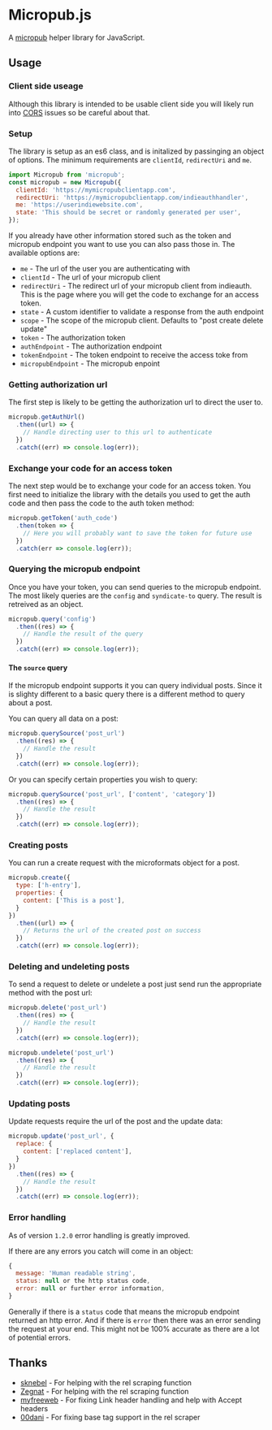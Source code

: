 # Micropub.js

A [micropub](https://micropub.net/) helper library for JavaScript.

## Usage

### Client side useage

Although this library is intended to be usable client side you will likely run into [CORS](https://en.wikipedia.org/wiki/Cross-origin_resource_sharing) issues so be careful about that.

### Setup

The library is setup as an es6 class, and is initalized by passinging an object of options. The minimum requirements are `clientId`, `redirectUri` and `me`.

```js
import Micropub from 'micropub';
const micropub = new Micropub({
  clientId: 'https://mymicropubclientapp.com',
  redirectUri: 'https://mymicropubclientapp.com/indieauthhandler',
  me: 'https://userindiewebsite.com',
  state: 'This should be secret or randomly generated per user',
});
```

If you already have other information stored such as the token and micropub endpoint you want to use you can also pass those in. The available options are:

- `me` - The url of the user you are authenticating with
- `clientId` - The url of your micropub client
- `redirectUri` - The redirect url of your micropub client from indieauth. This is the page where you will get the code to exchange for an access token.
- `state` - A custom identifier to validate a response from the auth endpoint
- `scope` - The scope of the micropub client. Defaults to "post create delete update"
- `token` - The authorization token
- `authEndpoint` - The authorization endpoint
- `tokenEndpoint` - The token endpoint to receive the access toke from
- `micropubEndpoint` - The micropub enpoint

### Getting authorization url

The first step is likely to be getting the authorization url to direct the user to.

```js
micropub.getAuthUrl()
  .then((url) => {
    // Handle directing user to this url to authenticate
  })
  .catch((err) => console.log(err));
```

### Exchange your code for an access token

The next step would be to exchange your code for an access token. You first need to initialize the library with the details you used to get the auth code and then pass the code to the auth token method:

```js
micropub.getToken('auth_code')
  .then(token => {
    // Here you will probably want to save the token for future use
  })
  .catch(err => console.log(err));
```

### Querying the micropub endpoint

Once you have your token, you can send queries to the micropub endpoint. The most likely queries are the `config` and `syndicate-to` query. The result is retreived as an object.

```js
micropub.query('config')
  .then((res) => {
    // Handle the result of the query
  })
  .catch((err) => console.log(err));
```

#### The `source` query

If the micropub endpoint supports it you can query individual posts. Since it is slighty different to a basic query there is a different method to query about a post.

You can query all data on a post:

```js
micropub.querySource('post_url')
  .then((res) => {
    // Handle the result
  })
  .catch((err) => console.log(err));
```

Or you can specify certain properties you wish to query:

```js
micropub.querySource('post_url', ['content', 'category'])
  .then((res) => {
    // Handle the result
  })
  .catch((err) => console.log(err));
```

### Creating posts

You can run a create request with the microformats object for a post.

```js
micropub.create({
  type: ['h-entry'],
  properties: {
    content: ['This is a post'],
  }
})
  .then((url) => {
    // Returns the url of the created post on success
  })
  .catch((err) => console.log(err));
```

### Deleting and undeleting posts

To send a request to delete or undelete a post just send run the appropriate method with the post url:

```js
micropub.delete('post_url')
  .then((res) => {
    // Handle the result
  })
  .catch((err) => console.log(err));

micropub.undelete('post_url')
  .then((res) => {
    // Handle the result
  })
  .catch((err) => console.log(err));
```

### Updating posts

Update requests require the url of the post and the update data:

```js
micropub.update('post_url', {
  replace: {
    content: ['replaced content'],
  }
})
  .then((res) => {
    // Handle the result
  })
  .catch((err) => console.log(err));
```

### Error handling

As of version `1.2.0` error handling is greatly improved.

If there are any errors you catch will come in an object: 

```js
{
  message: 'Human readable string',
  status: null or the http status code,
  error: null or further error information,
}
```

Generally if there is a `status` code that means the micropub endpoint returned an http error.
And if there is `error` then there was an error sending the request at your end.
This might not be 100% accurate as there are a lot of potential errors.

## Thanks

- [sknebel](https://github.com/sknebel) - For helping with the rel scraping function
- [Zegnat](https://github.com/Zegnat) - For helping with the rel scraping function
- [myfreeweb](https://github.com/myfreeweb) - For fixing Link header handling and help with Accept headers
- [00dani](https://github.com/00dani) - For fixing base tag support in the rel scraper
